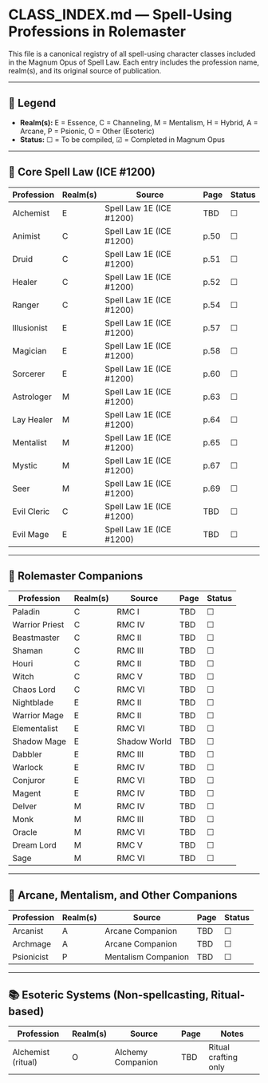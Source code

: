 
# CLASS_INDEX.md — Spell-Using Professions in Rolemaster

This file is a canonical registry of all spell-using character classes included in the Magnum Opus of Spell Law. Each entry includes the profession name, realm(s), and its original source of publication.

---

## 📘 Legend
- **Realm(s):** E = Essence, C = Channeling, M = Mentalism, H = Hybrid, A = Arcane, P = Psionic, O = Other (Esoteric)
- **Status:** ☐ = To be compiled, ☑ = Completed in Magnum Opus

---

## 🔮 Core Spell Law (ICE #1200)

| Profession   | Realm(s) | Source                        | Page | Status |
|--------------|----------|-------------------------------|------|--------|
| Alchemist    | E        | Spell Law 1E (ICE #1200)      | TBD  | ☐ |
| Animist      | C        | Spell Law 1E (ICE #1200)      | p.50 | ☐ |
| Druid        | C        | Spell Law 1E (ICE #1200)      | p.51 | ☐ |
| Healer       | C        | Spell Law 1E (ICE #1200)      | p.52 | ☐ |
| Ranger       | C        | Spell Law 1E (ICE #1200)      | p.54 | ☐ |
| Illusionist  | E        | Spell Law 1E (ICE #1200)      | p.57 | ☐ |
| Magician     | E        | Spell Law 1E (ICE #1200)      | p.58 | ☐ |
| Sorcerer     | E        | Spell Law 1E (ICE #1200)      | p.60 | ☐ |
| Astrologer   | M        | Spell Law 1E (ICE #1200)      | p.63 | ☐ |
| Lay Healer   | M        | Spell Law 1E (ICE #1200)      | p.64 | ☐ |
| Mentalist    | M        | Spell Law 1E (ICE #1200)      | p.65 | ☐ |
| Mystic       | M        | Spell Law 1E (ICE #1200)      | p.67 | ☐ |
| Seer         | M        | Spell Law 1E (ICE #1200)      | p.69 | ☐ |
| Evil Cleric  | C        | Spell Law 1E (ICE #1200)      | TBD  | ☐ |
| Evil Mage    | E        | Spell Law 1E (ICE #1200)      | TBD  | ☐ |

---

## 📘 Rolemaster Companions

| Profession     | Realm(s) | Source                | Page | Status |
|----------------|----------|-----------------------|------|--------|
| Paladin        | C        | RMC I                 | TBD  | ☐ |
| Warrior Priest | C        | RMC IV                | TBD  | ☐ |
| Beastmaster    | C        | RMC II                | TBD  | ☐ |
| Shaman         | C        | RMC III               | TBD  | ☐ |
| Houri          | C        | RMC II                | TBD  | ☐ |
| Witch          | C        | RMC V                 | TBD  | ☐ |
| Chaos Lord     | C        | RMC VI                | TBD  | ☐ |
| Nightblade     | E        | RMC II                | TBD  | ☐ |
| Warrior Mage   | E        | RMC II                | TBD  | ☐ |
| Elementalist   | E        | RMC VI                | TBD  | ☐ |
| Shadow Mage    | E        | Shadow World          | TBD  | ☐ |
| Dabbler        | E        | RMC III               | TBD  | ☐ |
| Warlock        | E        | RMC IV                | TBD  | ☐ |
| Conjuror       | E        | RMC VI                | TBD  | ☐ |
| Magent         | E        | RMC IV                | TBD  | ☐ |
| Delver         | M        | RMC IV                | TBD  | ☐ |
| Monk           | M        | RMC III               | TBD  | ☐ |
| Oracle         | M        | RMC VI                | TBD  | ☐ |
| Dream Lord     | M        | RMC V                 | TBD  | ☐ |
| Sage           | M        | RMC VI                | TBD  | ☐ |

---

## 📘 Arcane, Mentalism, and Other Companions

| Profession   | Realm(s) | Source             | Page | Status |
|--------------|----------|--------------------|------|--------|
| Arcanist     | A        | Arcane Companion   | TBD  | ☐ |
| Archmage     | A        | Arcane Companion   | TBD  | ☐ |
| Psionicist   | P        | Mentalism Companion| TBD  | ☐ |

---

## 📚 Esoteric Systems (Non-spellcasting, Ritual-based)

| Profession         | Realm(s) | Source             | Page | Notes |
|--------------------|----------|--------------------|------|-------|
| Alchemist (ritual) | O        | Alchemy Companion  | TBD  | Ritual crafting only |

